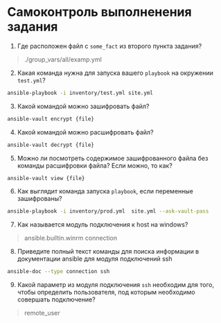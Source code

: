 # Самоконтроль выполненения задания

1. Где расположен файл с `some_fact` из второго пункта задания?

> ./group_vars/all/examp.yml

2. Какая команда нужна для запуска вашего `playbook` на окружении `test.yml`?

```bash
ansible-playbook -i inventory/test.yml site.yml
```

3. Какой командой можно зашифровать файл?

```bash
ansible-vault encrypt {file}
```

4. Какой командой можно расшифровать файл?

```bash
ansible-vault decrypt {file}
```

5. Можно ли посмотреть содержимое зашифрованного файла без команды расшифровки файла? Если можно, то как?

```bash
ansible-vault view {file}
```

6. Как выглядит команда запуска `playbook`, если переменные зашифрованы?

```bash
ansible-playbook -i inventory/prod.yml  site.yml --ask-vault-pass
```

7. Как называется модуль подключения к host на windows?

> ansible.builtin.winrm connection

8. Приведите полный текст команды для поиска информации в документации ansible для модуля подключений ssh

```bash
ansible-doc --type connection ssh
```

9. Какой параметр из модуля подключения `ssh` необходим для того, чтобы определить пользователя, под которым необходимо совершать подключение?

>remote_user
